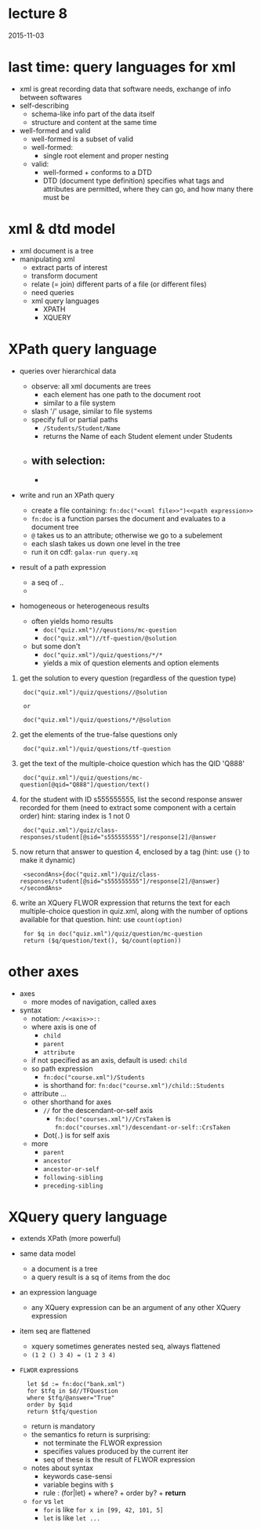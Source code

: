 # lecture 8

2015-11-03

# last time: query languages for xml

- xml is great recording data that software needs, exchange of info between softwares
- self-describing
	- schema-like info part of the data itself
	- structure and content at the same time
- well-formed and valid
	- well-formed is a subset of valid
	- well-formed:
		- single root element and proper nesting
	- valid:
		- well-formed + conforms to a DTD
		- DTD (document type definition) specifies what tags and attributes are permitted, where they can go, and how many there must be

# xml & dtd model

- xml document is a tree
- manipulating xml
	- extract parts of interest
	- transform document
	- relate (= join) different parts of a file (or different files)
	- need queries
	- xml query languages
		- XPATH
		- XQUERY

# XPath query language

- queries over hierarchical data
	- observe: all xml documents are trees
		- each element has one path to the document root
		- similar to a file system
	- slash '/' usage, similar to file systems
	- specify full or partial paths
		- `/Students/Student/Name`
		- returns the Name of each Student element under Students
	- with selection:
		- 
		- 
- write and run an XPath query
	- create a file containing: `fn:doc("<<xml file>>")<<path expression>>`
	- `fn:doc` is a function parses the document and evaluates to a document tree
	- `@` takes us to an attribute; otherwise we go to a subelement
	- each slash takes us down one level in the tree
	- run it on cdf: `galax-run query.xq`

- result of a path expression
	- a seq of ..
	- 

- homogeneous or heterogeneous results
	- often yields homo results
		- `doc("quiz.xml")//qeustions/mc-question`
		- `doc("quiz.xml")//tf-question/@solution`
	- but some don't
		- `doc("quiz.xml")/quiz/questions/*/*`
		- yields a mix of question elements and option elements


1. get the solution to every question (regardless of the question type)

		doc("quiz.xml")/quiz/questions//@solution

		or
		
		doc("quiz.xml")/quiz/questions/*/@solution

2. get the elements of the true-false questions only

		doc("quiz.xml")/quiz/questions/tf-question

3. get the text of the multiple-choice question which has the QID 'Q888'

		doc("quiz.xml")/quiz/questions/mc-question[@qid="Q888"]/question/text()

4. for the student with ID s555555555, list the second response answer recorded for them (need to extract some component with a certain order) hint: staring index is 1 not 0

		doc("quiz.xml")/quiz/class-responses/student[@sid="s555555555"]/response[2]/@answer

5. now return that answer to question 4, enclosed by a <secondAns></secondAns> tag (hint: use `{}` to make it dynamic)

		<secondAns>{doc("quiz.xml")/quiz/class-responses/student[@sid="s555555555"]/response[2]/@answer}</secondAns>
		
6. write an XQuery FLWOR expression that returns the text for each multiple-choice question in quiz.xml, along with the number of options available for that question. hint: use `count(option)`

		for $q in doc("quiz.xml")/quiz/question/mc-question
		return ($q/question/text(), $q/count(option))

# other axes

- axes
	- more modes of navigation, called axes
- syntax
	- notation: `/<<axis>>::`
	- where axis is one of
		- `child`
		- `parent`
		- `attribute`
	- if not specified as an axis, default is used: `child`
	- so path expression
		- `fn:doc("course.xml")/Students`
		- is shorthand for: `fn:doc("course.xml")/child::Students`
	- attribute ...
	- other shorthand for axes
		- `//` for the descendant-or-self axis
			- `fn:doc("courses.xml")//CrsTaken` is `fn:doc("courses.xml")/descendant-or-self::CrsTaken`
		- Dot(`.`) is for self axis
	- more
		- `parent`
		- `ancestor`
		- `ancestor-or-self`
		- `following-sibling`
		- `preceding-sibling`

# XQuery query language

- extends XPath (more powerful)
- same data model
	- a document is a tree
	- a query result is a sq of items from the doc
- an expression language
	- any XQuery expression can be an argument of any other XQuery expression
- item seq are flattened
	- xquery sometimes generates nested seq, always flattened
	- `(1 2 () 3 4) = (1 2 3 4)`
- `FLWOR` expressions

		let $d := fn:doc("bank.xml")
		for $tfq in $d//TFQuestion
		where $tfq/@answer="True"
		order by $qid
		return $tfq/question

	- return is mandatory
	- the semantics fo return is surprising:
		- not terminate the FLWOR expression
		- specifies values produced by the current iter
		- seq of these is the result of FLWOR expression
	- notes about syntax
		- keywords case-sensi
		- variable begins with `$`
		- rule : (for|let) + where? + order by? + **return**
	- `for` vs `let`
		- `for` is like `for x in [99, 42, 101, 5]`
		- `let` is like `let ...`